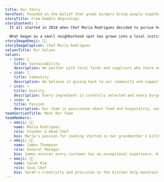 ```yaml
---
title: Our Story
heroText: Founded on the belief that great burgers bring people together, Humble Burger started as a small family dream and has grown into a beloved community gathering place.
storyTitle: From Humble Beginnings
storyContent: |
  It all started in 2018 when Chef Maria Rodriguez decided to pursue her passion for creating the perfect burger. After years of perfecting her recipes in her home kitchen, she opened the first Humble Burger location with a simple mission: serve honest, delicious food made with love.

  What began as a small neighborhood spot has grown into a local institution, but we've never forgotten our roots. Every burger is still hand-crafted with the same care and attention that Maria put into those first burgers.
storyImageEmoji: 👩‍🍳
storyImageCaption: Chef Maria Rodriguez
valuesTitle: Our Values
values:
  - icon: 🌱
    title: Sustainability
    description: We partner with local farms and suppliers who share our commitment to sustainable practices and environmental responsibility.
  - icon: 🤝
    title: Community
    description: We believe in giving back to our community and supporting local initiatives that make our neighborhood stronger.
  - icon: ⭐
    title: Quality
    description: Every ingredient is carefully selected and every burger is made to order, ensuring the highest quality in every bite.
  - icon: ❤️
    title: Passion
    description: Our team is passionate about food and hospitality, and it shows in everything we do, from cooking to customer service.
teamSectionTitle: Meet Our Team
teamMembers:
  - emoji: 👩‍🍳
    name: Maria Rodriguez
    role: Founder & Head Chef
    bio: Maria's passion for cooking started in her grandmother's kitchen. She brings 15 years of culinary experience to every burger.
  - emoji: 👨‍💼
    name: James Thompson
    role: General Manager
    bio: James ensures every customer has an exceptional experience. His attention to detail keeps everything running smoothly.
  - emoji: 👩‍🍳
    name: Sarah Kim
    role: Sous Chef
    bio: Sarah's creativity and precision in the kitchen help maintain our high standards and develop new menu items.
---
```

